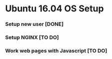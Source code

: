 # Ubuntu 16.04 OS Setup

### Setup new user [DONE]

### Setup NGINX [TO DO]

### Work web pages with Javascript [TO DO]
